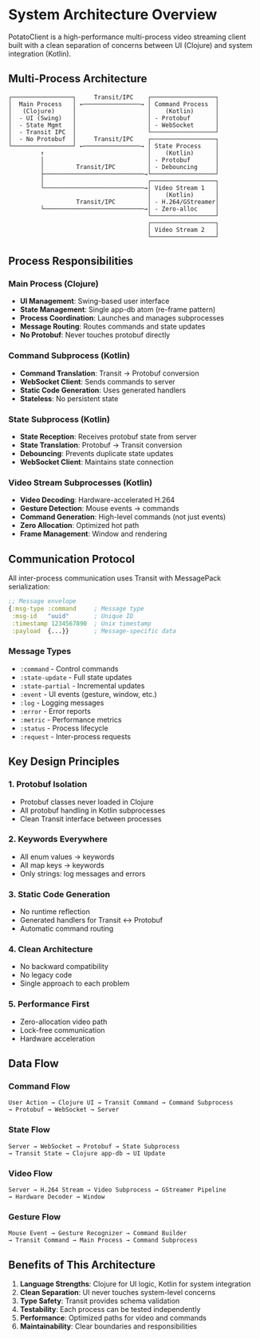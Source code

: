 # System Architecture Overview

PotatoClient is a high-performance multi-process video streaming client built with a clean separation of concerns between UI (Clojure) and system integration (Kotlin).

## Multi-Process Architecture

```
┌─────────────────┐     Transit/IPC    ┌──────────────────┐
│  Main Process   │ ←────────────────→ │ Command Process  │
│   (Clojure)     │                    │    (Kotlin)      │
│  - UI (Swing)   │                    │ - Protobuf       │
│  - State Mgmt   │                    │ - WebSocket      │
│  - Transit IPC  │                    └──────────────────┘
│  - No Protobuf  │     Transit/IPC    ┌──────────────────┐
└─────────────────┘ ←────────────────→ │ State Process    │
         ↑                             │    (Kotlin)      │
         │                             │ - Protobuf       │
         │         Transit/IPC         │ - Debouncing     │
         ├────────────────────────────→└──────────────────┘
         │                             ┌──────────────────┐
         └────────────────────────────→│ Video Stream 1   │
                                       │    (Kotlin)      │
                   Transit/IPC         │ - H.264/GStreamer│
         └────────────────────────────→│ - Zero-alloc     │
                                       └──────────────────┘
                                       ┌──────────────────┐
                                       │ Video Stream 2   │
                                       └──────────────────┘
```

## Process Responsibilities

### Main Process (Clojure)
- **UI Management**: Swing-based user interface
- **State Management**: Single app-db atom (re-frame pattern)
- **Process Coordination**: Launches and manages subprocesses
- **Message Routing**: Routes commands and state updates
- **No Protobuf**: Never touches protobuf directly

### Command Subprocess (Kotlin)
- **Command Translation**: Transit → Protobuf conversion
- **WebSocket Client**: Sends commands to server
- **Static Code Generation**: Uses generated handlers
- **Stateless**: No persistent state

### State Subprocess (Kotlin)
- **State Reception**: Receives protobuf state from server
- **State Translation**: Protobuf → Transit conversion
- **Debouncing**: Prevents duplicate state updates
- **WebSocket Client**: Maintains state connection

### Video Stream Subprocesses (Kotlin)
- **Video Decoding**: Hardware-accelerated H.264
- **Gesture Detection**: Mouse events → commands
- **Command Generation**: High-level commands (not just events)
- **Zero Allocation**: Optimized hot path
- **Frame Management**: Window and rendering

## Communication Protocol

All inter-process communication uses Transit with MessagePack serialization:

```clojure
;; Message envelope
{:msg-type :command     ; Message type
 :msg-id   "uuid"       ; Unique ID
 :timestamp 1234567890  ; Unix timestamp
 :payload  {...}}       ; Message-specific data
```

### Message Types
- `:command` - Control commands
- `:state-update` - Full state updates
- `:state-partial` - Incremental updates
- `:event` - UI events (gesture, window, etc.)
- `:log` - Logging messages
- `:error` - Error reports
- `:metric` - Performance metrics
- `:status` - Process lifecycle
- `:request` - Inter-process requests

## Key Design Principles

### 1. Protobuf Isolation
- Protobuf classes never loaded in Clojure
- All protobuf handling in Kotlin subprocesses
- Clean Transit interface between processes

### 2. Keywords Everywhere
- All enum values → keywords
- All map keys → keywords
- Only strings: log messages and errors

### 3. Static Code Generation
- No runtime reflection
- Generated handlers for Transit ↔ Protobuf
- Automatic command routing

### 4. Clean Architecture
- No backward compatibility
- No legacy code
- Single approach to each problem

### 5. Performance First
- Zero-allocation video path
- Lock-free communication
- Hardware acceleration

## Data Flow

### Command Flow
```
User Action → Clojure UI → Transit Command → Command Subprocess 
→ Protobuf → WebSocket → Server
```

### State Flow
```
Server → WebSocket → Protobuf → State Subprocess 
→ Transit State → Clojure app-db → UI Update
```

### Video Flow
```
Server → H.264 Stream → Video Subprocess → GStreamer Pipeline 
→ Hardware Decoder → Window
```

### Gesture Flow
```
Mouse Event → Gesture Recognizer → Command Builder 
→ Transit Command → Main Process → Command Subprocess
```

## Benefits of This Architecture

1. **Language Strengths**: Clojure for UI logic, Kotlin for system integration
2. **Clean Separation**: UI never touches system-level concerns
3. **Type Safety**: Transit provides schema validation
4. **Testability**: Each process can be tested independently
5. **Performance**: Optimized paths for video and commands
6. **Maintainability**: Clear boundaries and responsibilities